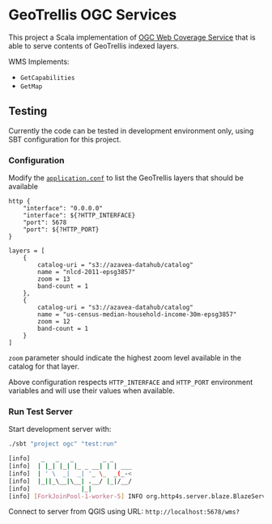 # GeoTrellis OGC Services

This project a Scala implementation of [OGC Web Coverage Service](http://www.opengeospatial.org/standards/wcs) that is able to serve contents of GeoTrellis indexed layers.

WMS Implements:
- `GetCapabilities`
- `GetMap`

## Testing

Currently the code can be tested in development environment only, using SBT configuration for this project.

### Configuration
Modify the [`application.conf`](ogc/test/resource/application.conf) to list the GeoTrellis layers that should be available

```
http {
    "interface": "0.0.0.0"
    "interface": ${?HTTP_INTERFACE}
    "port": 5678
    "port": ${?HTTP_PORT}
}

layers = [
    {
        catalog-uri = "s3://azavea-datahub/catalog"
        name = "nlcd-2011-epsg3857"
        zoom = 13
        band-count = 1
    },
    {
        catalog-uri = "s3://azavea-datahub/catalog"
        name = "us-census-median-household-income-30m-epsg3857"
        zoom = 12
        band-count = 1
    }
]
```

`zoom` parameter should indicate the highest zoom level available in the catalog for that layer.

Above configuration respects `HTTP_INTERFACE` and `HTTP_PORT` environment variables and will use their values when available.

### Run Test Server

Start development server with:

```sh
./sbt "project ogc" "test:run"

[info]   _   _   _        _ _
[info]  | |_| |_| |_ _ __| | | ___
[info]  | ' \  _|  _| '_ \_  _(_-<
[info]  |_||_\__|\__| .__/ |_|/__/
[info]              |_|
[info] [ForkJoinPool-1-worker-5] INFO org.http4s.server.blaze.BlazeServerBuilder - http4s v0.19.0 on blaze v0.14.0-M5 started at http://[0:0:0:0:0:0:0:0]:5678/
```

Connect to server from QGIS using URL: `http://localhost:5678/wms?`
